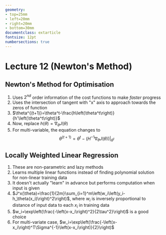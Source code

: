 ```yaml
---
geometry:
- top=25mm
- left=20mm
- right=20mm
- bottom=30mm
documentclass: extarticle
fontsize: 12pt
numbersections: true
---
```


# Lecture 12 (Newton's Method)

## Newton's Method for Optimisation
1. Uses $2^{nd}$ order information of the cost functions to make _faster_ progress
2. Uses the intersection of tangent with "x" axis to approach towards the zeros of function
3. $\theta^{(t+1)}=\theta^t-\frac{h\left(\theta^t\right)}{h'\left(\theta^t\right)}$
4. Now, replace $h(\theta)=\nabla_\theta J(\theta)$
5. For multi-variable, the equation changes to
$$\theta^{(t+1)}=\theta^t-\left.\left(H^{-1}\nabla_\theta J(\theta)\right)\right\vert_{\theta^t}$$

## Locally Weighted Linear Regression
1. These are non-parametric and lazy methods
2. Learns multiple linear functions instead of finding polynomial solution for non-linear training data
3. It doesn't actually "learn" in advance but performs computation when input is given
4. $J^x(\theta)=\frac{1}{2m}\sum_{i=1}^m\left(w_i\left(y_i-h_\theta(x_i)\right)^2\right)$, where $w_i$ is inversely proportional to distance of input data to each $x_i$ in training data
5. $w_i=\exp\left(\frac{-\left(x-x_i\right)^2}{2\tau^2}\right)$ is a good choice
6. For multi-variate case, $w_i=\exp\left(\frac{-\left(x-x_i\right)^T\Sigma^{-1}\left(x-x_i\right)}{2}\right)$


